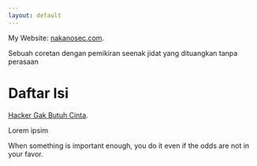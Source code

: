 ```yaml
---
layout: default
---
```

My Website:
[nakanosec.com](http://nakanosec.com).

Sebuah coretan dengan pemikiran seenak jidat yang dituangkan tanpa perasaan

# Daftar Isi

[Hacker Gak Butuh Cinta](http://nakanosec.com).

Lorem ipsim

When something is important enough, you do it even if the odds are not in your favor.

